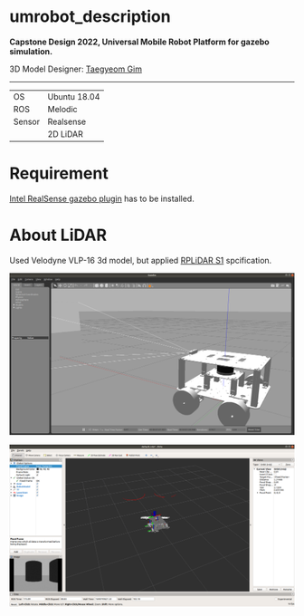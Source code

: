 # umrobot_description
**Capstone Design 2022, Universal Mobile Robot Platform for gazebo simulation.**

3D Model Designer: [Taegyeom Gim](https://github.com/GYEOMGYEOM)

---

|||
|---|---|
|OS| Ubuntu 18.04|
|ROS| Melodic|
|Sensor| Realsense|
||2D LiDAR|

# Requirement
[Intel RealSense gazebo plugin](https://github.com/nilseuropa/realsense_ros_gazebo) has to be installed.

# About LiDAR
Used Velodyne VLP-16 3d model, but applied [RPLiDAR S1](https://www.slamtec.com/en/Lidar/S1) spcification.

![gazebo](images/gazebo.png)

![rviz](images/rviz.png)
